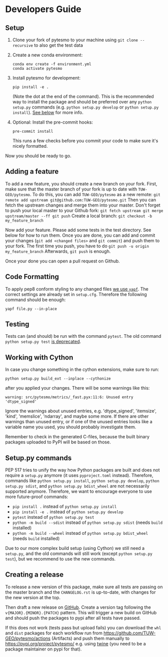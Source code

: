 Developers Guide
================

Setup
-----

1) Clone your fork of pytesmo to your machine using ``git clone --recursive``
   to also get the test data
2) Create a new conda environment:
    ```
    conda env create -f environment.yml
    conda activate pytesmo
    ```

3) Install pytesmo for development:
    ```
    pip install -e .
    ```
   (Note the dot at the end of the command). This is the recommended way to
   install the package and should be preferred over any `python setup.py`
   commands (e.g. `python setup.py develop` or `python setup.py install`). [See
   below](#setup.py-commands) for more info.

4) Optional: Install the pre-commit hooks:
    ```
    pre-commit install
    ```
   This runs a few checks before you commit your code to make sure it's nicely
   formatted.


Now you should be ready to go.


Adding a feature
----------------

To add a new feature, you should create a new branch on your fork. First, make
sure that the master branch of your fork is up to date with
`TUW-GEO/pytesmo`. To do this, you can add `TUW-GEO/pytesmo` as a new remote:
    ```
    git remote add upstream git@github.com:TUW-GEO/pytesmo.git
    ```
Then you can fetch the upstream changes and merge them into your master. Don't
forget to push your local master to your Github fork:
    ```
    git fetch upstream
    git merge upstream/master --ff
    git push
    ```
Create a local branch:
    ```
    git checkout -b my_feature_branch
    ```

Now add your feature. Please add some tests in the test directory. See below for
how to run them. Once you are done, you can add and commit your changes (`git
add <changed files>` and `git commit`) and  push them to your fork. The first
time you push, you have to do
    ```
    git push -u origin my_feature_branch
    ```
Afterwards, `git push` is enough.

Once your done you can open a pull request on Github.

Code Formatting
---------------
To apply pep8 conform styling to any changed files [we use `yapf`](https://github.com/google/yapf). The correct
settings are already set in `setup.cfg`. Therefore the following command
should be enough:

    yapf file.py --in-place

Testing
-------

Tests can (and should) be run with the command `pytest`. The old command
`python setup.py test` [is deprecated](https://github.com/pypa/setuptools/issues/1684).


Working with Cython
-------------------

In case you change something in the cython extensions, make sure to run:

    python setup.py build_ext --inplace --cythonize

after you applied your changes. There will be some warnings like this:

    warning: src/pytesmo/metrics/_fast.pyx:11:6: Unused entry 'dtype_signed'

Ignore the warnings about unused entries, e.g. 'dtype_signed', 'itemsize',
'kind', 'memslice', 'ndarray', and maybe some more. If there are other warnings
than unused entry, or if one of the unused entries looks like a variable name
you used, you should probably investigate them.

Remember to check in the generated C-files, because the built binary packages
uploaded to PyPI will be based on those.


Setup.py commands
-----------------

PEP 517 tries to unify the way how Python packages are built and does not
require a `setup.py` anymore (it uses `pyproject.toml` instead).
Therefore, commands like `python setup.py install`, `python setup.py develop`,
`python setup.py sdist`, and `python setup.py bdist_wheel` are not necessarily
supported anymore. Therefore, we want to encourage everyone to use more
future-proof commands:

- `pip install .` instead of `python setup.py install`
- `pip install -e .` instead of `python setup.py develop`
- `pytest` instead of `python setup.py test`
- `python -m build --sdist` instead of `python setup.py sdist` (needs `build` installed)
- `python -m build --wheel` instead of `python setup.py bdist_wheel` (needs `build` installed)

Due to our more complex build setup (using Cython) we still need a `setup.py`,
and the old commands will still work (except `python setup.py test`), but we
recommend to use the new commands.


Creating a release
------------------

To release a new version of this package, make sure all tests are passing
on the master branch and the `CHANGELOG.rst` is up-to-date, with changes for
the new version at the top.

Then draft a new release on [GitHub](https://github.com/TUW-GEO/pytesmo/releases).
Create a version tag following the ``v{MAJOR}.{MINOR}.{PATCH}`` pattern.
This will trigger a new build on GitHub and should push the packages to pypi after
all tests have passed.

If this does not work (tests pass but upload fails) you can download the
``whl`` and ``dist`` packages for each workflow run from
https://github.com/TUW-GEO/pytesmo/actions (Artifacts) and push them manually to
https://pypi.org/project/pytesmo/ e.g. using [twine](https://pypi.org/project/twine/)
(you need to be a package maintainer on pypi for that).
